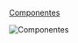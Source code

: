 [Componentes](https://drive.google.com/file/d/1-p3UmYE5jsLc49PTpBDGjk-wq5Pqh4yX/view?usp=sharing)

![Componentes](https://drive.google.com/file/d/1-p3UmYE5jsLc49PTpBDGjk-wq5Pqh4yX/view?usp=sharing)
